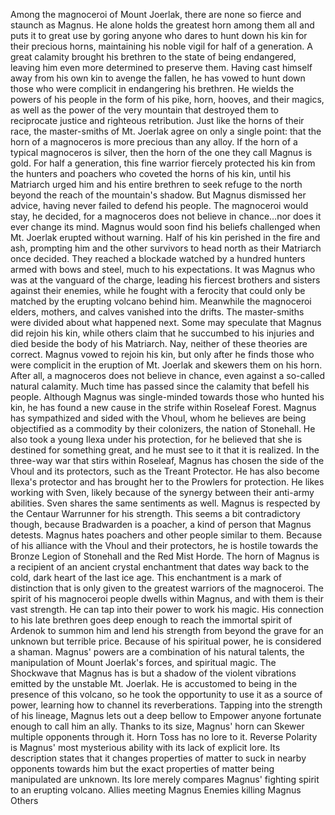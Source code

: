 



Among the magnoceroi of Mount Joerlak, there are none so fierce and staunch as Magnus. He alone holds the greatest horn among them all and puts it to great use by goring anyone who dares to hunt down his kin for their precious horns, maintaining his noble vigil for half of a generation. A great calamity brought his brethren to the state of being endangered, leaving him even more determined to preserve them.
Having cast himself away from his own kin to avenge the fallen, he has vowed to hunt down those who were complicit in endangering his brethren. He wields the powers of his people in the form of his pike, horn, hooves, and their magics, as well as the power of the very mountain that destroyed them to reciprocate justice and righteous retribution.
Just like the horns of their race, the master-smiths of Mt. Joerlak agree on only a single point: that the horn of a magnoceros is more precious than any alloy. If the horn of a typical magnoceros is silver, then the horn of the one they call Magnus is gold. For half a generation, this fine warrior fiercely protected his kin from the hunters and poachers who coveted the horns of his kin, until his Matriarch urged him and his entire brethren to seek refuge to the north beyond the reach of the mountain's shadow. But Magnus dismissed her advice, having never failed to defend his people. The magnoceroi would stay, he decided, for a magnoceros does not believe in chance…nor does it ever change its mind.
Magnus would soon find his beliefs challenged when Mt. Joerlak erupted without warning. Half of his kin perished in the fire and ash, prompting him and the other survivors to head north as their Matriarch once decided. They reached a blockade watched by a hundred hunters armed with bows and steel, much to his expectations. It was Magnus who was at the vanguard of the charge, leading his fiercest brothers and sisters against their enemies, while he fought with a ferocity that could only be matched by the erupting volcano behind him. Meanwhile the magnoceroi elders, mothers, and calves vanished into the drifts. The master-smiths were divided about what happened next.
Some may speculate that Magnus did rejoin his kin, while others claim that he succumbed to his injuries and died beside the body of his Matriarch. Nay, neither of these theories are correct. Magnus vowed to rejoin his kin, but only after he finds those who were complicit in the eruption of Mt. Joerlak and skewers them on his horn. After all, a magnoceros does not believe in chance, even against a so-called natural calamity.
Much time has passed since the calamity that befell his people. Although Magnus was single-minded towards those who hunted his kin, he has found a new cause in the strife within Roseleaf Forest. Magnus has sympathized and sided with the Vhoul, whom he believes are being objectified as a commodity by their colonizers, the nation of Stonehall. He also took a young Ilexa under his protection, for he believed that she is destined for something great, and he must see to it that it is realized.
In the three-way war that stirs within Roseleaf, Magnus has chosen the side of the Vhoul and its protectors, such as the  Treant Protector.
He has also become Ilexa's protector and has brought her to the Prowlers for protection.
He likes working with  Sven, likely because of the synergy between their anti-army abilities. Sven shares the same sentiments as well.
Magnus is respected by the  Centaur Warrunner for his strength. This seems a bit contradictory though, because Bradwarden is a poacher, a kind of person that Magnus detests.
Magnus hates poachers and other people similar to them.
Because of his alliance with the Vhoul and their protectors, he is hostile towards the Bronze Legion of Stonehall and the Red Mist Horde.
The horn of Magnus is a recipient of an ancient crystal enchantment that dates way back to the cold, dark heart of the last ice age. This enchantment is a mark of distinction that is only given to the greatest warriors of the magnoceroi.
The spirit of his magnoceroi people dwells within Magnus, and with them is their vast strength. He can tap into their power to work his magic. His connection to his late brethren goes deep enough to reach the immortal spirit of Ardenok to summon him and lend his strength from beyond the grave for an unknown but terrible price. Because of his spiritual power, he is considered a shaman.
Magnus' powers are a combination of his natural talents, the manipulation of Mount Joerlak's forces, and spiritual magic.
The  Shockwave that Magnus has is but a shadow of the violent vibrations emitted by the unstable Mt. Joerlak. He is accustomed to being in the presence of this volcano, so he took the opportunity to use it as a source of power, learning how to channel its reverberations.
Tapping into the strength of his lineage, Magnus lets out a deep bellow to  Empower anyone fortunate enough to call him an ally.
Thanks to its size, Magnus' horn can  Skewer multiple opponents through it.
Horn Toss has no lore to it.
Reverse Polarity is Magnus' most mysterious ability with its lack of explicit lore. Its description states that it changes properties of matter to suck in nearby opponents towards him but the exact properties of matter being manipulated are unknown. Its lore merely compares Magnus' fighting spirit to an erupting volcano.
Allies meeting Magnus
Enemies killing Magnus
Others

